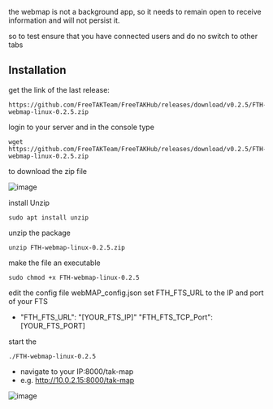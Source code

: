 
the webmap is not a background app, so it needs to remain open to receive information and will not persist it.

so to test ensure that you have connected users and do no switch to other tabs

## Installation 

get the link of the last release:
```
https://github.com/FreeTAKTeam/FreeTAKHub/releases/download/v0.2.5/FTH-webmap-linux-0.2.5.zip
```
login to your server and in the console type  

```
wget https://github.com/FreeTAKTeam/FreeTAKHub/releases/download/v0.2.5/FTH-webmap-linux-0.2.5.zip
```
to download the zip file

![image](https://user-images.githubusercontent.com/60719165/142767625-c871e45a-8d0f-49ab-95ff-ddb2f99bfe8d.png)

install Unzip
```
sudo apt install unzip
```

unzip the package
```
unzip FTH-webmap-linux-0.2.5.zip
```

make the file an executable
```
sudo chmod +x FTH-webmap-linux-0.2.5
```
edit the config file webMAP_config.json
set FTH_FTS_URL to the IP and port of your FTS 
*   "FTH_FTS_URL": "[YOUR_FTS_IP]" 
  "FTH_FTS_TCP_Port": [YOUR_FTS_PORT]

start the 
```
./FTH-webmap-linux-0.2.5
```

* navigate to your IP:8000/tak-map 
* e.g. http://10.0.2.15:8000/tak-map

![image](https://user-images.githubusercontent.com/60719165/142767854-276d1413-ece2-4487-8499-c7253fb27e8b.png)

